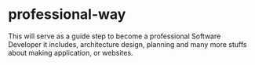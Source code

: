 # professional-way
This will serve as a guide step to become a professional Software Developer it includes, architecture design, planning and many more stuffs about making application, or websites.  
